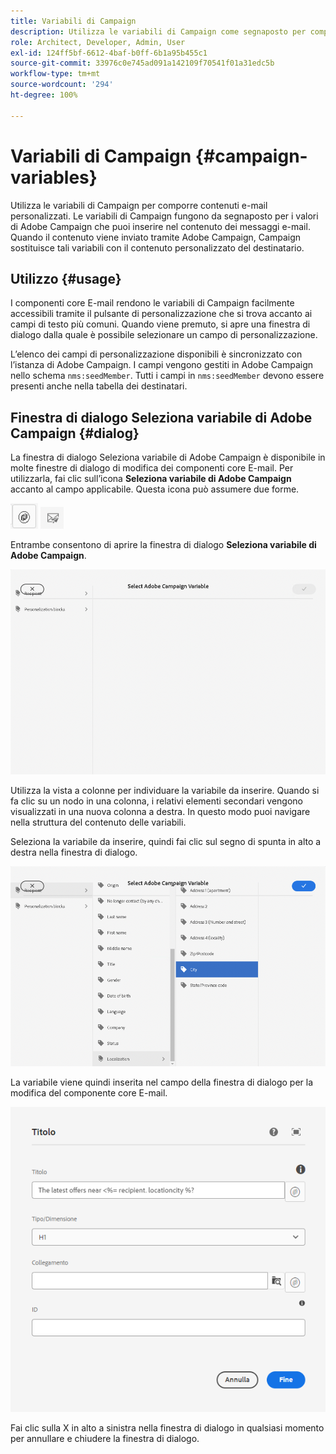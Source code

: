 ```yaml
---
title: Variabili di Campaign
description: Utilizza le variabili di Campaign come segnaposto per comporre un contenuto e-mail personalizzato.
role: Architect, Developer, Admin, User
exl-id: 124ff5bf-6612-4baf-b0ff-6b1a95b455c1
source-git-commit: 33976c0e745ad091a142109f70541f01a31edc5b
workflow-type: tm+mt
source-wordcount: '294'
ht-degree: 100%

---
```



# Variabili di Campaign {#campaign-variables}

Utilizza le variabili di Campaign per comporre contenuti e-mail personalizzati. Le variabili di Campaign fungono da segnaposto per i valori di Adobe Campaign che puoi inserire nel contenuto dei messaggi e-mail. Quando il contenuto viene inviato tramite Adobe Campaign, Campaign sostituisce tali variabili con il contenuto personalizzato del destinatario.

## Utilizzo {#usage}

I componenti core E-mail rendono le variabili di Campaign facilmente accessibili tramite il pulsante di personalizzazione che si trova accanto ai campi di testo più comuni. Quando viene premuto, si apre una finestra di dialogo dalla quale è possibile selezionare un campo di personalizzazione.

L’elenco dei campi di personalizzazione disponibili è sincronizzato con l’istanza di Adobe Campaign. I campi vengono gestiti in Adobe Campaign nello schema `nms:seedMember`. Tutti i campi in `nms:seedMember` devono essere presenti anche nella tabella dei destinatari.

## Finestra di dialogo Seleziona variabile di Adobe Campaign {#dialog}

La finestra di dialogo Seleziona variabile di Adobe Campaign è disponibile in molte finestre di dialogo di modifica dei componenti core E-mail. Per utilizzarla, fai clic sull’icona **Seleziona variabile di Adobe Campaign** accanto al campo applicabile. Questa icona può assumere due forme.

![Pulsante Adobe Campaign](/help/email/assets/campaign-button.png)
![Icona Seleziona variabile di Adobe Campaign](/help/email/assets/select-adobe-campaign-variable-icon.png)

Entrambe consentono di aprire la finestra di dialogo **Seleziona variabile di Adobe Campaign**.

![Finestra di dialogo Seleziona variabile di Adobe Campaign](assets/select-campaign-variable-dialog.png)

Utilizza la vista a colonne per individuare la variabile da inserire. Quando si fa clic su un nodo in una colonna, i relativi elementi secondari vengono visualizzati in una nuova colonna a destra. In questo modo puoi navigare nella struttura del contenuto delle variabili.

Seleziona la variabile da inserire, quindi fai clic sul segno di spunta in alto a destra nella finestra di dialogo.

![Variabile di Adobe Campaign selezionata](assets/select-campaign-variable-dialog-selected.png)

La variabile viene quindi inserita nel campo della finestra di dialogo per la modifica del componente core E-mail.

![Variabile di Campaign inserita nella finestra di dialogo di modifica](assets/campaign-variable.png)

Fai clic sulla X in alto a sinistra nella finestra di dialogo in qualsiasi momento per annullare e chiudere la finestra di dialogo.
